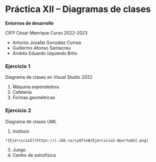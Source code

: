 # Práctica XII – Diagramas de clases

**Entornos de desarrollo**

CIFP César Manrique
Curso 2022-2023

 - Antonio Josafat González Correa
 - Guillermo Afonso Santacreu
 - Andrés Eduardo Izquierdo Brito

### Ejercicio 1
Diagrama de clases en Visual Studio 2022
 1. Máquina expendedora
 2. Cafetería
 3. Formas geométricas
### Ejercicio 2
Diagrama de clases UML
 1. Instituto
 ```
![Ejercicio2](https://i.ibb.co/cy6fvxW/Ejercicio2-Apartado1.png)
```
 3. Juego
 4. Centro de astrofísica


